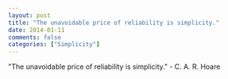 ```yaml
---
layout: post
title: "The unavoidable price of reliability is simplicity."
date: 2014-01-11
comments: false
categories: ["Simplicity"]
---
```


<span class='quote'>"The unavoidable price of reliability is simplicity."</span>
<span class='by'>- C. A. R. Hoare</span>
